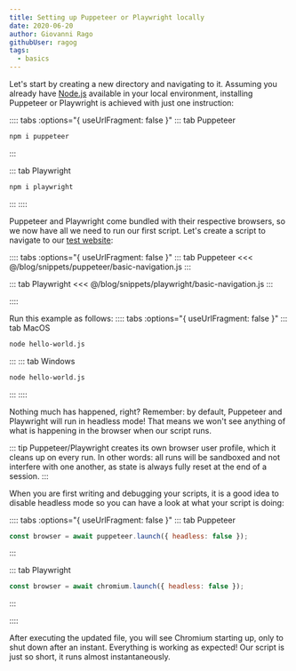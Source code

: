 ```yaml
---
title: Setting up Puppeteer or Playwright locally
date: 2020-06-20
author: Giovanni Rago
githubUser: ragog
tags: 
  - basics
---
```


Let's start by creating a new directory and navigating to it. Assuming you already have [Node.js](https://nodejs.org/) available in your local environment, installing Puppeteer or Playwright is achieved with just one instruction:

<!-- more -->

:::: tabs :options="{ useUrlFragment: false }"
::: tab Puppeteer 
```sh
npm i puppeteer
```
:::

::: tab Playwright
```sh
npm i playwright
```
:::
::::

Puppeteer and Playwright come bundled with their respective browsers, so we now have all we need to run our first script. Let's create a script to navigate to our [test website](https://danube-webshop.herokuapp.com):

:::: tabs :options="{ useUrlFragment: false }"
::: tab Puppeteer 
<<< @/blog/snippets/puppeteer/basic-navigation.js
:::

::: tab Playwright
<<< @/blog/snippets/playwright/basic-navigation.js
:::

::::

Run this example as follows:
:::: tabs :options="{ useUrlFragment: false }"
::: tab MacOS
```sh
node hello-world.js
```
:::
::: tab Windows
```sh
node hello-world.js
```
:::
::::

Nothing much has happened, right? Remember: by default, Puppeteer and Playwright will run in headless mode! That means we won't see anything of what is happening in the browser when our script runs.

::: tip
Puppeteer/Playwright creates its own browser user profile, which it cleans up on every run. In other words: all runs will be sandboxed and not interfere with one another, as state is always fully reset at the end of a session.
:::

When you are first writing and debugging your scripts, it is a good idea to disable headless mode so you can have a look at what your script is doing:

:::: tabs :options="{ useUrlFragment: false }"
::: tab Puppeteer 
```js
const browser = await puppeteer.launch({ headless: false });
```
:::

::: tab Playwright
```js
const browser = await chromium.launch({ headless: false });
```
:::

::::

After executing the updated file, you will see Chromium starting up, only to shut down after an instant. Everything is working as expected! Our script is just so short, it runs almost instantaneously.
